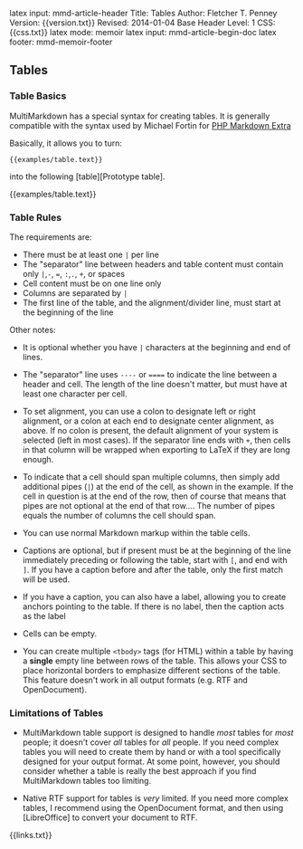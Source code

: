 latex input:	mmd-article-header
Title:	Tables
Author:	Fletcher T. Penney
Version:	{{version.txt}}
Revised:	2014-01-04 
Base Header Level:	1
CSS:	{{css.txt}}
latex mode:	memoir
latex input:	mmd-article-begin-doc
latex footer:	mmd-memoir-footer

## Tables ##

### Table Basics ###

MultiMarkdown has a special syntax for creating tables.  It is generally compatible with the syntax used by Michael Fortin for [PHP Markdown Extra](http://www.michelf.com/projects/php-markdown/extra/)

Basically, it allows you to turn:

``` 
{{examples/table.text}}
```

into the following [table][Prototype table].

{{examples/table.text}}


### Table Rules ###

The requirements are:

* There must be at least one `|` per line
* The "separator" line between  headers and table content must contain only `|`,`-`, `=`, `:`,`.`, `+`, or spaces
* Cell content must be on one line only
* Columns are separated by `|`
* The first line of the table, and the alignment/divider line, must start at 
	the beginning of the line

Other notes:

* It is optional whether you have `|` characters at the beginning and end of lines.

* The "separator" line uses `----` or `====` to indicate the line between a header and cell.  The length of the line doesn't matter, but must have at least one character per cell.

* To set alignment, you can use a colon to designate left or right alignment,  or a colon at each end to designate center alignment, as above. If no colon  is present, the default alignment of your system is selected (left in most  cases).  If the separator line ends with `+`, then cells in that column will be wrapped when exporting to LaTeX if they are long enough.

* To indicate that a cell should span multiple columns, then simply add  additional pipes (`|`) at the end of the cell, as shown in the example. If  the cell in question is at the end of the row, then of course that means  that pipes are not optional at the end of that row....  The number of pipes equals the number of columns the cell should span.

* You can use normal Markdown markup within the table cells.

* Captions are optional, but if present must be at the beginning of the line
  immediately preceding or following the table, start with `[`, and end with
  `]`. If you have a caption before and after the table, only the first match
  will be used.

* If you have a caption, you can also have a label, allowing you to create
  anchors pointing to the table. If there is no label, then the caption acts
  as the label

* Cells can be empty.

* You can create multiple `<tbody>` tags (for HTML) within a table by having a **single**  empty line between rows of the table. This allows your CSS to place horizontal borders to emphasize different sections of the table.  This feature doesn't work in all output formats (e.g. RTF and OpenDocument).



### Limitations of Tables ###

* MultiMarkdown table support is designed to handle *most* tables for *most* people; it doesn't cover *all* tables for *all* people.  If you need complex tables you will need to create them by hand or with a tool specifically designed for your output format.  At some point, however, you should consider whether a table is really the best approach if you find MultiMarkdown tables too limiting.

* Native RTF support for tables is *very* limited.  If you need more complex tables, I recommend using the OpenDocument format, and then using [LibreOffice] to convert your document to RTF.


{{links.txt}}

